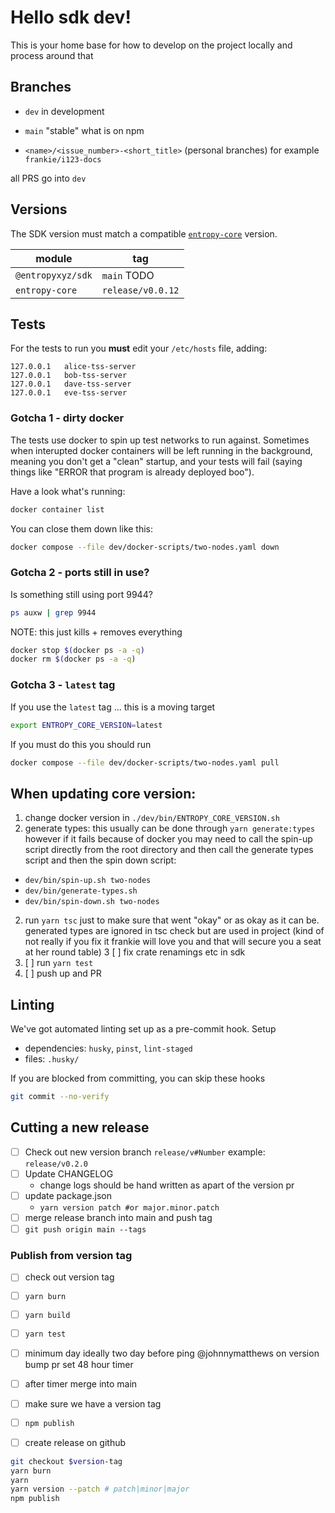 # Hello sdk dev!

This is your home base for how to develop on the project locally and process around that

## Branches

- `dev`
  in development
- `main`
  "stable" what is on npm

- `<name>/<issue_number>-<short_title>` (personal branches)
  for example `frankie/i123-docs`

all PRS go into `dev`

## Versions

The SDK version must match a compatible [`entropy-core`](https://github.com/entropyxyz/entropy-core) version.

<!-- TODO: -->

| module            | tag               |
| ----------------- | ----------------- |
| `@entropyxyz/sdk` | `main` TODO       |
| `entropy-core`    | `release/v0.0.12` |


## Tests

For the tests to run you **must** edit your `/etc/hosts` file, adding:

```
127.0.0.1   alice-tss-server
127.0.0.1   bob-tss-server
127.0.0.1   dave-tss-server
127.0.0.1   eve-tss-server
```

### Gotcha 1 - dirty docker

The tests use docker to spin up test networks to run against. Sometimes when
interupted docker containers will be left running in the background, meaning you
don't get a "clean" startup, and your tests will fail (saying things like "ERROR
that program is already deployed boo").

Have a look what's running:

```bash
docker container list
```

You can close them down like this:

```bash
docker compose --file dev/docker-scripts/two-nodes.yaml down
```

### Gotcha 2 - ports still in use?

Is something still using port 9944?

```bash
ps auxw | grep 9944
```

NOTE: this just kills + removes everything

```bash
docker stop $(docker ps -a -q)
docker rm $(docker ps -a -q)
```

### Gotcha 3 - `latest` tag

If you use the `latest` tag ... this is a moving target

```bash
export ENTROPY_CORE_VERSION=latest
```

If you must do this you should run

```bash
docker compose --file dev/docker-scripts/two-nodes.yaml pull
```

## When updating core version:

1. change docker version in `./dev/bin/ENTROPY_CORE_VERSION.sh`
2. generate types: this usually can be done through `yarn generate:types`
   however if it fails because of docker you may need to call the spin-up script
   directly from the root directory and then call the generate types script and
   then the spin down script:

- `dev/bin/spin-up.sh two-nodes`
- `dev/bin/generate-types.sh`
- `dev/bin/spin-down.sh two-nodes`

2. run `yarn tsc` just to make sure that went "okay" or as okay as it can be.
   generated types are ignored in tsc check but are used in project (kind of not
   really if you fix it frankie will love you and that will secure you a seat at
   her round table)
   3 [ ] fix crate renamings etc in sdk
3. [ ] run `yarn test`
4. [ ] push up and PR

## Linting

We've got automated linting set up as a pre-commit hook.
Setup

- dependencies: `husky`, `pinst`, `lint-staged`
- files: `.husky/`

If you are blocked from committing, you can skip these hooks

```bash
git commit --no-verify
```

## Cutting a new release

- [ ] Check out new version branch `release/v#Number` example: `release/v0.2.0`
- [ ] Update CHANGELOG
  - change logs should be hand written as apart of the version pr
- [ ] update package.json
  - `yarn version patch #or major.minor.patch`
- [ ] merge release branch into main and push tag
- [ ] `git push origin main --tags`

### Publish from version tag

- [ ] check out version tag
- [ ] `yarn burn`
- [ ] `yarn build`
- [ ] `yarn test`


  <!-- TO-DO: figure out with him an automated system -->

- [ ] minimum day ideally two day before ping @johnnymatthews on version bump pr set 48 hour timer
- [ ] after timer merge into main
- [ ] make sure we have a version tag
- [ ] `npm publish`
- [ ] create release on github

```bash
git checkout $version-tag
yarn burn
yarn
yarn version --patch # patch|minor|major
npm publish
```
